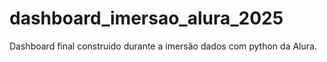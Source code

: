 # dashboard_imersao_alura_2025

Dashboard final construido durante a imersão dados com python da Alura.

